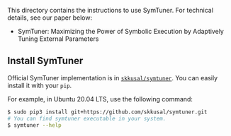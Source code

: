 This directory contains the instructions to use SymTuner.
For technical details, see our paper below:
* SymTuner: Maximizing the Power of Symbolic Execution by Adaptively Tuning External Parameters

Install SymTuner
----------------

Official SymTuner implementation is in [`skkusal/symtuner`](https://github.com/skkusal/symtuner).
You can easily install it with your `pip`.

For example, in Ubuntu 20.04 LTS, use the following command:
```bash
$ sudo pip3 install git+https://github.com/skkusal/symtuner.git
# You can find symtuner executable in your system.
$ symtuner --help
```
